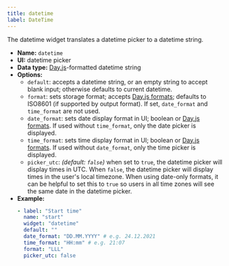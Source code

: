```yaml
---
title: datetime
label: DateTime
---
```


The datetime widget translates a datetime picker to a datetime string.

- **Name:** `datetime`
- **UI:** datetime picker
- **Data type:** [Day.js](https://day.js.org/)-formatted datetime string
- **Options:**
  - `default`: accepts a datetime string, or an empty string to accept blank input; otherwise defaults to current datetime.
  - `format`: sets storage format; accepts [Day.js formats](https://day.js.org/docs/en/display/format); defaults to ISO8601 (if supported by output format). If set, `date_format` and `time_format` are not used.
  - `date_format`: sets date display format in UI; boolean or [Day.js formats](https://day.js.org/docs/en/display/format). If used without `time_format`, only the date picker is displayed.
  - `time_format`: sets time display format in UI; boolean or [Day.js formats](https://day.js.org/docs/en/display/format). If used without `date_format`, only the time picker is displayed.
  - `picker_utc`: _(default: `false`)_ when set to `true`, the datetime picker will display times in UTC. When `false`, the datetime picker will display times in the user's local timezone. When using date-only formats, it can be helpful to set this to `true` so users in all time zones will see the same date in the datetime picker.
- **Example:**
    ```yaml
    - label: "Start time"
      name: "start"
      widget: "datetime"
      default: ""
      date_format: "DD.MM.YYYY" # e.g. 24.12.2021
      time_format: "HH:mm" # e.g. 21:07
      format: "LLL"
      picker_utc: false
    ```
